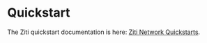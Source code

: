 # Quickstart

The Ziti quickstart documentation is here: [Ziti Network Quickstarts](https://openziti.io/docs/category/network).
